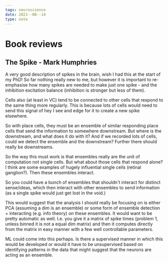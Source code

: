 ```yaml
---
tags: neuroscience
date: 2021--08--14
type: note
---
```


# Book reviews

## The Spike - Mark Humphries

A very good description of spikes in the brain, wish I had this at the start of my PhD!
So far nothing really new to me, but however it is important to re-emphasise how many spikes are needed to make just one spike - and the inhibition excitation balance (inhibition is stronger but less of them).

Cells also (at least in VC) tend to be connected to other cells that respond to the same thing more regularly. This is because lots of cells would need to send this signal of hey I see and edge for it to create a new spike elsewhere.

So with place cells, they must be an ensemble of similar responding place cells that send the information to somewhere downstream. But where is the downstream, and what does it do with it? And if we recorded lots of cells, could we detect the ensemble and the downstream? Further there should really be downstreams.

So the way this must work is that ensembles really are the unit of computation not single cells. But what about those cells that respond alone? I think are some examples of hugely influential single cells (retinal ganglion?). Then these ensembles interact.

So you could have a bunch of ensembles that shouldn't interact for distinct sense/ideas, which then interact with other ensembles to send information (as a single spike would just get lost in the void.)

This would suggest that the analysis I should really be focusing on is either PCA (assuming a dim is an ensemble) or some form of ensemble detection + interacting (e.g. info theory) on these ensembles. It would want to be pretty automatic as well. I.e. you give it a matrix of spike times (problem 1, unless binned it is not a equal dim matrix) and then it computes directly from the matrix in easy manner with a few well controllable parameters.

ML could come into this perhaps. Is there a supervised manner in which this would be developed or would it have to be unsupervised based on identifying patterns in the data that might suggest that the neurons are acting as an ensemble.